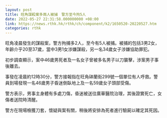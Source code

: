 ```yaml
---
layout: post
title: 旺角謀殺案多兩人被捕　警方至今拘5人
date: 2022-05-27 22:31:58.000000000 +08:00
link: https://news.rthk.hk/rthk/ch/component/k2/1650520-20220527.htm
categories: rthk
---
```


旺角凌晨發生的謀殺案，警方拘捕多2人，至今有5人被捕。被捕的包括3男2女，年齡介乎20至37歲，當中3男1女涉嫌謀殺，另一名34歲女子涉嫌協助罪犯。

初步調查顯示，案中46歲男死者及一名女子曾被多名男子以刀襲擊，涉案男子事後離去。

事發在凌晨約12時30分，警方接報指在旺角砵蘭街299號一個單位有人呼救。警員到場發現一名46歲男子昏迷倒臥地上及一名59歲女子頭部受傷。

警方表示，男事主身體有多處刀傷，昏迷被送往廣華醫院治理，其後證實死亡，女傷者送院時清醒。

警方在現場檢獲刀套，懷疑與案有關，稍後將安排為死者進行驗屍以確定其死因。
